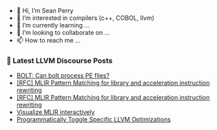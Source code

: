 - 👋 Hi, I’m Sean Perry
- 👀 I’m interested in compilers (c++, COBOL, llvm)
- 🌱 I’m currently learning ...
- 💞️ I’m looking to collaborate on ...
- 📫 How to reach me ...

<!---
s66perry/s66perry is a ✨ special ✨ repository because its `README.md` (this file) appears on your GitHub profile.
You can click the Preview link to take a look at your changes.
--->
### 📕 Latest LLVM Discourse Posts

<!-- DISCOURSE-LLVM:START -->
- [BOLT: Can bolt process PE files?](https://discourse.llvm.org/t/bolt-can-bolt-process-pe-files/71197#post_3)
- [[RFC] MLIR Pattern Matching for library and acceleration instruction rewriting](https://discourse.llvm.org/t/rfc-mlir-pattern-matching-for-library-and-acceleration-instruction-rewriting/71172#post_9)
- [[RFC] MLIR Pattern Matching for library and acceleration instruction rewriting](https://discourse.llvm.org/t/rfc-mlir-pattern-matching-for-library-and-acceleration-instruction-rewriting/71172#post_8)
- [Visualize MLIR interactively](https://discourse.llvm.org/t/visualize-mlir-interactively/71206#post_2)
- [Programmatically Toggle Specific LLVM Optimizations](https://discourse.llvm.org/t/programmatically-toggle-specific-llvm-optimizations/48741#post_9)
<!-- DISCOURSE-LLVM:END -->
